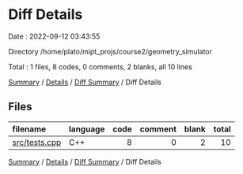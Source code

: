 # Diff Details

Date : 2022-09-12 03:43:55

Directory /home/plato/mipt_projs/course2/geometry_simulator

Total : 1 files,  8 codes, 0 comments, 2 blanks, all 10 lines

[Summary](results.md) / [Details](details.md) / [Diff Summary](diff.md) / Diff Details

## Files
| filename | language | code | comment | blank | total |
| :--- | :--- | ---: | ---: | ---: | ---: |
| [src/tests.cpp](/src/tests.cpp) | C++ | 8 | 0 | 2 | 10 |

[Summary](results.md) / [Details](details.md) / [Diff Summary](diff.md) / Diff Details